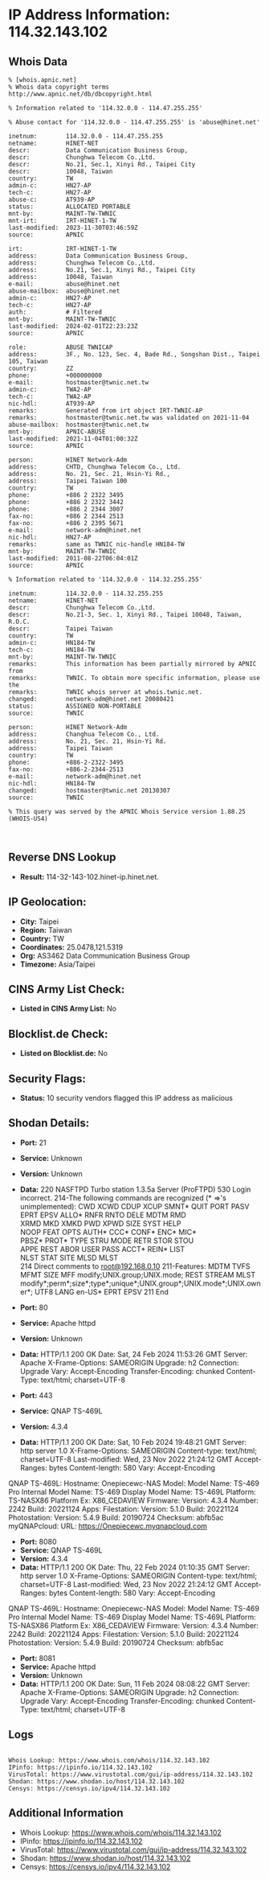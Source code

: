 # IP Address Information: 114.32.143.102

## Whois Data
```
% [whois.apnic.net]
% Whois data copyright terms    http://www.apnic.net/db/dbcopyright.html

% Information related to '114.32.0.0 - 114.47.255.255'

% Abuse contact for '114.32.0.0 - 114.47.255.255' is 'abuse@hinet.net'

inetnum:        114.32.0.0 - 114.47.255.255
netname:        HINET-NET
descr:          Data Communication Business Group,
descr:          Chunghwa Telecom Co.,Ltd.
descr:          No.21, Sec.1, Xinyi Rd., Taipei City
descr:          10048, Taiwan
country:        TW
admin-c:        HN27-AP
tech-c:         HN27-AP
abuse-c:        AT939-AP
status:         ALLOCATED PORTABLE
mnt-by:         MAINT-TW-TWNIC
mnt-irt:        IRT-HINET-1-TW
last-modified:  2023-11-30T03:46:59Z
source:         APNIC

irt:            IRT-HINET-1-TW
address:        Data Communication Business Group,
address:        Chunghwa Telecom Co.,Ltd.
address:        No.21, Sec.1, Xinyi Rd., Taipei City
address:        10048, Taiwan
e-mail:         abuse@hinet.net
abuse-mailbox:  abuse@hinet.net
admin-c:        HN27-AP
tech-c:         HN27-AP
auth:           # Filtered
mnt-by:         MAINT-TW-TWNIC
last-modified:  2024-02-01T22:23:23Z
source:         APNIC

role:           ABUSE TWNICAP
address:        3F., No. 123, Sec. 4, Bade Rd., Songshan Dist., Taipei 105, Taiwan
country:        ZZ
phone:          +000000000
e-mail:         hostmaster@twnic.net.tw
admin-c:        TWA2-AP
tech-c:         TWA2-AP
nic-hdl:        AT939-AP
remarks:        Generated from irt object IRT-TWNIC-AP
remarks:        hostmaster@twnic.net.tw was validated on 2021-11-04
abuse-mailbox:  hostmaster@twnic.net.tw
mnt-by:         APNIC-ABUSE
last-modified:  2021-11-04T01:00:32Z
source:         APNIC

person:         HINET Network-Adm
address:        CHTD, Chunghwa Telecom Co., Ltd.
address:        No. 21, Sec. 21, Hsin-Yi Rd.,
address:        Taipei Taiwan 100
country:        TW
phone:          +886 2 2322 3495
phone:          +886 2 2322 3442
phone:          +886 2 2344 3007
fax-no:         +886 2 2344 2513
fax-no:         +886 2 2395 5671
e-mail:         network-adm@hinet.net
nic-hdl:        HN27-AP
remarks:        same as TWNIC nic-handle HN184-TW
mnt-by:         MAINT-TW-TWNIC
last-modified:  2011-08-22T06:04:01Z
source:         APNIC

% Information related to '114.32.0.0 - 114.32.255.255'

inetnum:        114.32.0.0 - 114.32.255.255
netname:        HINET-NET
descr:          Chunghwa Telecom Co.,Ltd.
descr:          No.21-3, Sec. 1, Xinyi Rd., Taipei 10048, Taiwan, R.O.C.
descr:          Taipei Taiwan
country:        TW
admin-c:        HN184-TW
tech-c:         HN184-TW
mnt-by:         MAINT-TW-TWNIC
remarks:        This information has been partially mirrored by APNIC from
remarks:        TWNIC. To obtain more specific information, please use the
remarks:        TWNIC whois server at whois.twnic.net.
changed:        network-adm@hinet.net 20080421
status:         ASSIGNED NON-PORTABLE
source:         TWNIC

person:         HINET Network-Adm
address:        Changhua Telecom Co., Ltd.
address:        No. 21, Sec. 21, Hsin-Yi Rd.
address:        Taipei Taiwan
country:        TW
phone:          +886-2-2322-3495
fax-no:         +886-2-2344-2513
e-mail:         network-adm@hinet.net
nic-hdl:        HN184-TW
changed:        hostmaster@twnic.net 20130307
source:         TWNIC

% This query was served by the APNIC Whois Service version 1.88.25 (WHOIS-US4)



```
## Reverse DNS Lookup
- **Result:** 114-32-143-102.hinet-ip.hinet.net.

## IP Geolocation:
- **City:** Taipei
- **Region:** Taiwan
- **Country:** TW
- **Coordinates:** 25.0478,121.5319
- **Org:** AS3462 Data Communication Business Group
- **Timezone:** Asia/Taipei

## CINS Army List Check:
- **Listed in CINS Army List:** 
No

## Blocklist.de Check:
- **Listed on Blocklist.de:** 
No

## Security Flags:
- **Status:** 10 security vendors flagged this IP address as malicious

## Shodan Details:
- **Port:** 21
- **Service:** Unknown
- **Version:** Unknown
- **Data:** 220 NASFTPD Turbo station 1.3.5a Server (ProFTPD)
530 Login incorrect.
214-The following commands are recognized (* =>'s unimplemented):
 CWD     XCWD    CDUP    XCUP    SMNT*   QUIT    PORT    PASV    
 EPRT    EPSV    ALLO*   RNFR    RNTO    DELE    MDTM    RMD     
 XRMD    MKD     XMKD    PWD     XPWD    SIZE    SYST    HELP    
 NOOP    FEAT    OPTS    AUTH*   CCC*    CONF*   ENC*    MIC*    
 PBSZ*   PROT*   TYPE    STRU    MODE    RETR    STOR    STOU    
 APPE    REST    ABOR    USER    PASS    ACCT*   REIN*   LIST    
 NLST    STAT    SITE    MLSD    MLST    
214 Direct comments to root@192.168.0.10
211-Features:
 MDTM
 TVFS
 MFMT
 SIZE
 MFF modify;UNIX.group;UNIX.mode;
 REST STREAM
 MLST modify*;perm*;size*;type*;unique*;UNIX.group*;UNIX.mode*;UNIX.owner*;
 UTF8
 LANG en-US*
 EPRT
 EPSV
211 End


- **Port:** 80
- **Service:** Apache httpd
- **Version:** Unknown
- **Data:** HTTP/1.1 200 OK
Date: Sat, 24 Feb 2024 11:53:26 GMT
Server: Apache
X-Frame-Options: SAMEORIGIN
Upgrade: h2
Connection: Upgrade
Vary: Accept-Encoding
Transfer-Encoding: chunked
Content-Type: text/html; charset=UTF-8



- **Port:** 443
- **Service:** QNAP TS-469L
- **Version:** 4.3.4
- **Data:** HTTP/1.1 200 OK
Date: Sat, 10 Feb 2024 19:48:21 GMT
Server: http server 1.0
X-Frame-Options: SAMEORIGIN
Content-type: text/html; charset=UTF-8
Last-modified: Wed, 23 Nov 2022 21:24:12 GMT
Accept-Ranges: bytes
Content-length: 580
Vary: Accept-Encoding


QNAP TS-469L:
  Hostname: Onepiecewc-NAS
  Model:
    Model Name: TS-469 Pro
    Internal Model Name: TS-469
    Display Model Name: TS-469L
    Platform: TS-NASX86
    Platform Ex: X86_CEDAVIEW
  Firmware:
    Version: 4.3.4
    Number: 2242
    Build: 20221124
  Apps:
    Filestation:
      Version: 5.1.0
      Build: 20221124
    Photostation:
      Version: 5.4.9
      Build: 20190724
      Checksum: abfb5ac
  myQNAPcloud:
    URL: https://Onepiecewc.myqnapcloud.com


- **Port:** 8080
- **Service:** QNAP TS-469L
- **Version:** 4.3.4
- **Data:** HTTP/1.1 200 OK
Date: Thu, 22 Feb 2024 01:10:35 GMT
Server: http server 1.0
X-Frame-Options: SAMEORIGIN
Content-type: text/html; charset=UTF-8
Last-modified: Wed, 23 Nov 2022 21:24:12 GMT
Accept-Ranges: bytes
Content-length: 580
Vary: Accept-Encoding


QNAP TS-469L:
  Hostname: Onepiecewc-NAS
  Model:
    Model Name: TS-469 Pro
    Internal Model Name: TS-469
    Display Model Name: TS-469L
    Platform: TS-NASX86
    Platform Ex: X86_CEDAVIEW
  Firmware:
    Version: 4.3.4
    Number: 2242
    Build: 20221124
  Apps:
    Filestation:
      Version: 5.1.0
      Build: 20221124
    Photostation:
      Version: 5.4.9
      Build: 20190724
      Checksum: abfb5ac


- **Port:** 8081
- **Service:** Apache httpd
- **Version:** Unknown
- **Data:** HTTP/1.1 200 OK
Date: Sun, 11 Feb 2024 08:08:22 GMT
Server: Apache
X-Frame-Options: SAMEORIGIN
Upgrade: h2
Connection: Upgrade
Vary: Accept-Encoding
Transfer-Encoding: chunked
Content-Type: text/html; charset=UTF-8



## Logs
```

Whois Lookup: https://www.whois.com/whois/114.32.143.102
IPinfo: https://ipinfo.io/114.32.143.102
VirusTotal: https://www.virustotal.com/gui/ip-address/114.32.143.102
Shodan: https://www.shodan.io/host/114.32.143.102
Censys: https://censys.io/ipv4/114.32.143.102

```
## Additional Information
- Whois Lookup: https://www.whois.com/whois/114.32.143.102
- IPinfo: https://ipinfo.io/114.32.143.102
- VirusTotal: https://www.virustotal.com/gui/ip-address/114.32.143.102
- Shodan: https://www.shodan.io/host/114.32.143.102
- Censys: https://censys.io/ipv4/114.32.143.102

